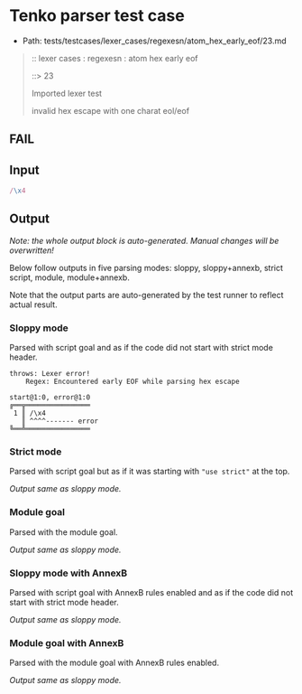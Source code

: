 # Tenko parser test case

- Path: tests/testcases/lexer_cases/regexesn/atom_hex_early_eof/23.md

> :: lexer cases : regexesn : atom hex early eof
>
> ::> 23
>
> Imported lexer test
>
> invalid hex escape with one charat eol/eof

## FAIL

## Input

`````js
/\x4
`````

## Output

_Note: the whole output block is auto-generated. Manual changes will be overwritten!_

Below follow outputs in five parsing modes: sloppy, sloppy+annexb, strict script, module, module+annexb.

Note that the output parts are auto-generated by the test runner to reflect actual result.

### Sloppy mode

Parsed with script goal and as if the code did not start with strict mode header.

`````
throws: Lexer error!
    Regex: Encountered early EOF while parsing hex escape

start@1:0, error@1:0
╔══╦════════════════
 1 ║ /\x4
   ║ ^^^^------- error
╚══╩════════════════

`````

### Strict mode

Parsed with script goal but as if it was starting with `"use strict"` at the top.

_Output same as sloppy mode._

### Module goal

Parsed with the module goal.

_Output same as sloppy mode._

### Sloppy mode with AnnexB

Parsed with script goal with AnnexB rules enabled and as if the code did not start with strict mode header.

_Output same as sloppy mode._

### Module goal with AnnexB

Parsed with the module goal with AnnexB rules enabled.

_Output same as sloppy mode._
